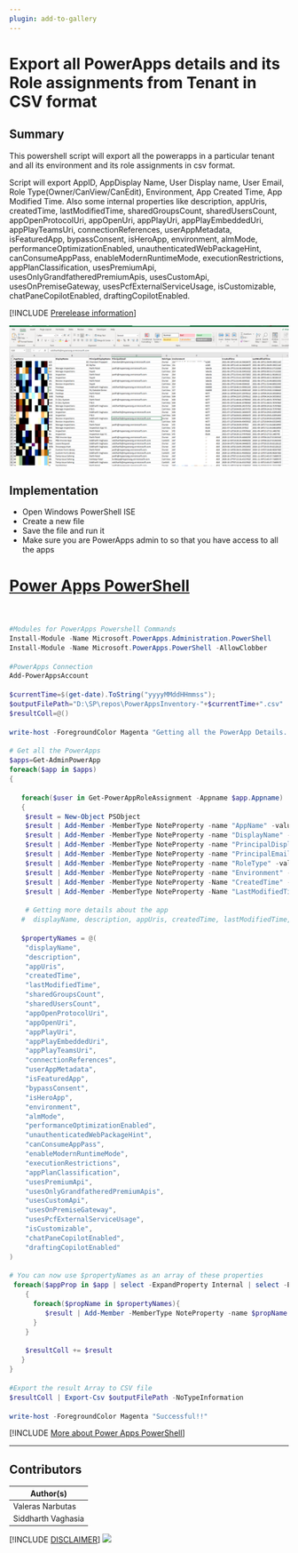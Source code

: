 ```yaml
---
plugin: add-to-gallery
---
```


# Export all PowerApps details and its Role assignments from Tenant in CSV format

## Summary

This powershell script will export all the powerapps in a particular tenant and all its environment and its role assignments in csv format.


Script will export AppID, AppDisplay Name, User Display name, User Email, Role Type(Owner/CanView/CanEdit), Environment, App Created Time, App Modified Time.
Also some internal properties like description, appUris, createdTime, lastModifiedTime, sharedGroupsCount, sharedUsersCount, appOpenProtocolUri, appOpenUri, appPlayUri, appPlayEmbeddedUri, appPlayTeamsUri, connectionReferences, userAppMetadata, isFeaturedApp, bypassConsent, isHeroApp, environment, almMode, performanceOptimizationEnabled, unauthenticatedWebPackageHint, canConsumeAppPass, enableModernRuntimeMode, executionRestrictions, appPlanClassification, usesPremiumApi, usesOnlyGrandfatheredPremiumApis, usesCustomApi, usesOnPremiseGateway, usesPcfExternalServiceUsage, isCustomizable, chatPaneCopilotEnabled, draftingCopilotEnabled.

[!INCLUDE [Prerelease information](../../docfx/includes/PRERELEASE.md)]

![Example Screenshot](assets/SampleOutPut.png)


## Implementation

- Open Windows PowerShell ISE
- Create a new file
- Save the file and run it
- Make sure you are PowerApps admin to so that you have access to all the apps
 
# [Power Apps PowerShell](#tab/powerapps-ps)
```powershell


#Modules for PowerApps Powershell Commands
Install-Module -Name Microsoft.PowerApps.Administration.PowerShell
Install-Module -Name Microsoft.PowerApps.PowerShell -AllowClobber

#PowerApps Connection
Add-PowerAppsAccount

$currentTime=$(get-date).ToString("yyyyMMddHHmmss");    
$outputFilePath="D:\SP\repos\PowerAppsInventory-"+$currentTime+".csv"    
$resultColl=@()   

write-host -ForegroundColor Magenta "Getting all the PowerApp Details..."  
   
# Get all the PowerApps  
$apps=Get-AdminPowerApp 
foreach($app in $apps)  
{  
   
   foreach($user in Get-PowerAppRoleAssignment -Appname $app.Appname)
   { 
    $result = New-Object PSObject
    $result | Add-Member -MemberType NoteProperty -name "AppName" -value $app.AppName -Force
    $result | Add-Member -MemberType NoteProperty -name "DisplayName" -value $app.DisplayName  -Force
    $result | Add-Member -MemberType NoteProperty -name "PrincipalDisplayName" -value $user.PrincipalDisplayName-Force
    $result | Add-Member -MemberType NoteProperty -name "PrincipalEmail" -value $user.PrincipalEmail-Force
    $result | Add-Member -MemberType NoteProperty -name "RoleType" -value $user.RoleType-Force
    $result | Add-Member -MemberType NoteProperty -name "Environment" -value $app.EnvironmentName -Force
    $result | Add-Member -MemberType NoteProperty -Name "CreatedTime" -value $app.CreatedTime  -Force
    $result | Add-Member -MemberType NoteProperty -Name "LastModifiedTime" -value $app.LastModifiedTime  -Force

    # Getting more details about the app
   #  displayName, description, appUris, createdTime, lastModifiedTime, sharedGroupsCount, sharedUsersCount, appOpenProtocolUri, appOpenUri, appPlayUri, appPlayEmbeddedUri, appPlayTeamsUri, connectionReferences, userAppMetadata, isFeaturedApp, bypassConsent, isHeroApp, environment, almMode, performanceOptimizationEnabled, unauthenticatedWebPackageHint, canConsumeAppPass, enableModernRuntimeMode, executionRestrictions, appPlanClassification, usesPremiumApi, usesOnlyGrandfatheredPremiumApis, usesCustomApi, usesOnPremiseGateway, usesPcfExternalServiceUsage, isCustomizable, chatPaneCopilotEnabled, draftingCopilotEnabled

   $propertyNames = @(
    "displayName",
    "description",
    "appUris",
    "createdTime",
    "lastModifiedTime",
    "sharedGroupsCount",
    "sharedUsersCount",
    "appOpenProtocolUri",
    "appOpenUri",
    "appPlayUri",
    "appPlayEmbeddedUri",
    "appPlayTeamsUri",
    "connectionReferences",
    "userAppMetadata",
    "isFeaturedApp",
    "bypassConsent",
    "isHeroApp",
    "environment",
    "almMode",
    "performanceOptimizationEnabled",
    "unauthenticatedWebPackageHint",
    "canConsumeAppPass",
    "enableModernRuntimeMode",
    "executionRestrictions",
    "appPlanClassification",
    "usesPremiumApi",
    "usesOnlyGrandfatheredPremiumApis",
    "usesCustomApi",
    "usesOnPremiseGateway",
    "usesPcfExternalServiceUsage",
    "isCustomizable",
    "chatPaneCopilotEnabled",
    "draftingCopilotEnabled"
)

# You can now use $propertyNames as an array of these properties
 foreach($appProp in $app | select -ExpandProperty Internal | select -ExpandProperty Properties)
    {
      foreach($propName in $propertyNames){
         $result | Add-Member -MemberType NoteProperty -name $propName -value $appProp.$propName -Force
      }
    }

    $resultColl += $result 
   }
}  

#Export the result Array to CSV file  
$resultColl | Export-Csv $outputFilePath -NoTypeInformation 

write-host -ForegroundColor Magenta "Successful!!"  

```
[!INCLUDE [More about Power Apps PowerShell](../../docfx/includes/MORE-POWERAPPS.md)]
***

## Contributors

| Author(s) |
|-----------|
| Valeras Narbutas |
| Siddharth Vaghasia |

[!INCLUDE [DISCLAIMER](../../docfx/includes/DISCLAIMER.md)]
<img src="https://m365-visitor-stats.azurewebsites.net/script-samples/scripts/powerapps-get-app-users-list-csv" aria-hidden="true" />

